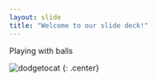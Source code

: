 ```yaml
---
layout: slide
title: "Welcome to our slide deck!"
---
```


Playing with balls

![dodgetocat](https://octodex.github.com/images/dodgetocat_v2.png)
{: .center}
